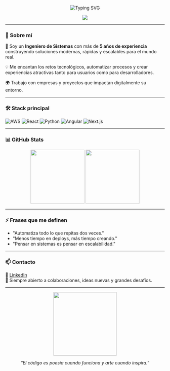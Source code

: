 <p align="center">
  <img src="https://readme-typing-svg.herokuapp.com?font=Fira+Code&duration=3000&pause=1000&color=00FF00&center=true&vCenter=true&width=600&lines=LUIS+SEBASTIAN+CUELLAR+BERNAL;Ingeniero+de+Sistemas;AWS+-+REACT+-+PYTHON+-+ANGULAR+-+NEXTJS" alt="Typing SVG" />
</p>

<p align="center">
  <a href="https://www.linkedin.com/in/cubasstian/" target="_blank">
    <img src="https://img.shields.io/badge/LinkedIn-blue?style=for-the-badge&logo=linkedin&logoColor=white" />
  </a>
</p>

---

### 🚀 Sobre mí

🧠 Soy un **Ingeniero de Sistemas** con más de **5 años de experiencia** construyendo soluciones modernas, rápidas y escalables para el mundo real.

💡 Me encantan los retos tecnológicos, automatizar procesos y crear experiencias atractivas tanto para usuarios como para desarrolladores.

🌍 Trabajo con empresas y proyectos que impactan digitalmente su entorno.

---

### 🛠️ Stack principal

![AWS](https://img.shields.io/badge/AWS-FF9900?style=for-the-badge&logo=amazonaws&logoColor=white)
![React](https://img.shields.io/badge/React-61DAFB?style=for-the-badge&logo=react&logoColor=black)
![Python](https://img.shields.io/badge/Python-3776AB?style=for-the-badge&logo=python&logoColor=white)
![Angular](https://img.shields.io/badge/Angular-DD0031?style=for-the-badge&logo=angular&logoColor=white)
![Next.js](https://img.shields.io/badge/Next.js-000000?style=for-the-badge&logo=nextdotjs&logoColor=white)

---

### 📊 GitHub Stats

<p align="center">
  <img src="https://github-readme-stats.vercel.app/api?username=cubasstian&show_icons=true&theme=tokyonight" height="170">
  <img src="https://github-readme-stats.vercel.app/api/top-langs/?username=cubasstian&layout=compact&theme=tokyonight" height="170">
</p>

---

### ⚡ Frases que me definen

- "Automatiza todo lo que repitas dos veces."
- "Menos tiempo en deploys, más tiempo creando."
- "Pensar en sistemas es pensar en escalabilidad."

---

### 📫 Contacto

🔗 [LinkedIn](https://www.linkedin.com/in/cubasstian/)  
📧 Siempre abierto a colaboraciones, ideas nuevas y grandes desafíos.

---

<p align="center">
  <img src="https://raw.githubusercontent.com/rahulbanerjee26/githubProfileReadmeGenerator/main/gifs/code.gif" height="200" />
</p>

<p align="center">
  <em>“El código es poesía cuando funciona y arte cuando inspira.”</em>
</p>
